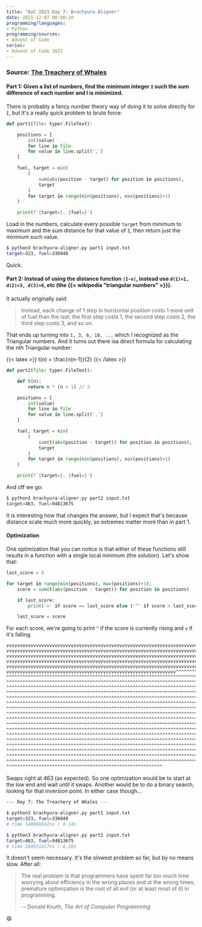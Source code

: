 ```yaml
---
title: "AoC 2021 Day 7: Brachyura Aligner"
date: 2021-12-07 00:00:10
programming/languages:
- Python
programming/sources:
- Advent of Code
series:
- Advent of Code 2021
---
```

### Source: [The Treachery of Whales](https://adventofcode.com/2021/day/7)

#### **Part 1:** Given a list of numbers, find the minimum integer `I` such the sum difference of each number and I is minimized. 

<!--more-->

There is probably a fancy number theory way of doing it to solve directly for `I`, but it's a really quick problem to brute force:

```python
def part1(file: typer.FileText):

    positions = [
        int(value)
        for line in file
        for value in line.split(',')
    ]

    fuel, target = min(
        (
            sum(abs(position - target) for position in positions),
            target
        )
        for target in range(min(positions), max(positions)+1)
    )

    print(f'{target=}, {fuel=}')
```

Load in the numbers, calculate every possible `target` from minimum to maximum and the sum distance for that value of `I`, then return just the minimum such value. 

```bash
$ python3 brachyura-aligner.py part1 input.txt
target=323, fuel=336040
```

Quick.

#### **Part 2:** Instead of using the distance function `|I-n|`, instead use `d(1)=1, d(2)=3, d(3)=6`, etc (the {{< wikipedia "triangular numbers" >}}). 

It actually originally said:

> Instead, each change of 1 step in horizontal position costs 1 more unit of fuel than the last: the first step costs 1, the second step costs 2, the third step costs 3, and so on.

That ends up turning into `1, 3, 6, 10, ...` which I recognized as the Triangular numbers. And it turns out there isa direct formula for calculating the nth Triangular number:

{{< latex >}}
t(n) = \frac{n(n-1)}{2}
{{< /latex >}}

```python
def part2(file: typer.FileText):

    def t(n):
        return n * (n + 1) // 2

    positions = [
        int(value)
        for line in file
        for value in line.split(',')
    ]

    fuel, target = min(
        (
            sum(t(abs(position - target)) for position in positions),
            target
        )
        for target in range(min(positions), max(positions)+1)
    )

    print(f'{target=}, {fuel=}')
```

And off we go:

```bash
$ python3 brachyura-aligner.py part2 input.txt
target=463, fuel=94813675
```

It is interesting how that changes the answer, but I expect that's because distance scale much more quickly, so extremes matter more than in part 1.

#### Optimization

One optimization that you can notice is that either of these functions still results in a function with a single local minimum (the solution). Let's show that:

```python
last_score = 0

for target in range(min(positions), max(positions)+1):
    score = sum(t(abs(position - target)) for position in positions)

    if last_score:
        print('=' if score == last_score else ('^' if score > last_score else 'v'), end='')

    last_score = score
```

For each score, we're going to print `^` if the score is currently rising and `v` if it's falling. 

```text
vvvvvvvvvvvvvvvvvvvvvvvvvvvvvvvvvvvvvvvvvvvvvvvvvvvvvvvvvvvvvvvvvvvvvvvvvvvvvvvv
vvvvvvvvvvvvvvvvvvvvvvvvvvvvvvvvvvvvvvvvvvvvvvvvvvvvvvvvvvvvvvvvvvvvvvvvvvvvvvvv
vvvvvvvvvvvvvvvvvvvvvvvvvvvvvvvvvvvvvvvvvvvvvvvvvvvvvvvvvvvvvvvvvvvvvvvvvvvvvvvv
vvvvvvvvvvvvvvvvvvvvvvvvvvvvvvvvvvvvvvvvvvvvvvvvvvvvvvvvvvvvvvvvvvvvvvvvvvvvvvvv
vvvvvvvvvvvvvvvvvvvvvvvvvvvvvvvvvvvvvvvvvvvvvvvvvvvvvvvvvvvvvvvvvvvvvvvvvvvvvvvv
vvvvvvvvvvvvvvvvvvvvvvvvvvvvvvvvvvvvvvvvvvvvvvvvvvvvvvvvvvvvvvv^^^^^^^^^^^^^^^^^
^^^^^^^^^^^^^^^^^^^^^^^^^^^^^^^^^^^^^^^^^^^^^^^^^^^^^^^^^^^^^^^^^^^^^^^^^^^^^^^^
^^^^^^^^^^^^^^^^^^^^^^^^^^^^^^^^^^^^^^^^^^^^^^^^^^^^^^^^^^^^^^^^^^^^^^^^^^^^^^^^
^^^^^^^^^^^^^^^^^^^^^^^^^^^^^^^^^^^^^^^^^^^^^^^^^^^^^^^^^^^^^^^^^^^^^^^^^^^^^^^^
^^^^^^^^^^^^^^^^^^^^^^^^^^^^^^^^^^^^^^^^^^^^^^^^^^^^^^^^^^^^^^^^^^^^^^^^^^^^^^^^
^^^^^^^^^^^^^^^^^^^^^^^^^^^^^^^^^^^^^^^^^^^^^^^^^^^^^^^^^^^^^^^^^^^^^^^^^^^^^^^^
^^^^^^^^^^^^^^^^^^^^^^^^^^^^^^^^^^^^^^^^^^^^^^^^^^^^^^^^^^^^^^^^^^^^^^^^^^^^^^^^
^^^^^^^^^^^^^^^^^^^^^^^^^^^^^^^^^^^^^^^^^^^^^^^^^^^^^^^^^^^^^^^^^^^^^^^^^^^^^^^^
^^^^^^^^^^^^^^^^^^^^^^^^^^^^^^^^^^^^^^^^^^^^^^^^^^^^^^^^^^^^^^^^^^^^^^^^^^^^^^^^
^^^^^^^^^^^^^^^^^^^^^^^^^^^^^^^^^^^^^^^^^^^^^^^^^^^^^^^^^^^^^^^^^^^^^^^^^^^^^^^^
^^^^^^^^^^^^^^^^^^^^^^^^^^^^^^^^^^^^^^^^^^^^^^^^^^^^^^^^^^^^^^^^^^^^^^^^^^^^^^^^
^^^^^^^^^^^^^^^^^^^^^^^^^^^^^^^^^^^^^^^^^^^^^^^^^^^^^^^^^^^^^^^^^^^^^^^^^^^^^^^^
^^^^^^^^^^^^^^^^^^^^^^^^^^^^^^^^^^^^^^^^^^^^^^^^^^^^^^^^^^^^^^^^^^^^^^^^^^^^^^^^
^^^^^^^^^^^^^^^^^^^^^^^^^^^^^^^^^^^^^^^^^^^^^^^^^^^^^^^^^^^^^^^^^^^^^^^^^^^^^^^^
^^^^^^^^^^^^^^^^^^^^^^^^^^^^^^^^^^^^^^^^^^^^^^^^^^^^^^^^^^^^^^^^^^^^^^^^^^^^^^^^
^^^^^^^^^^^^^^^^^^^^^^^^^^^^^^^^^^^^^^^^^^^^^^^^^^^^^^^^^^^^^^^^^^^^^^^^^^^^^^^^
^^^^^^^^^^^^^^^^^^^^^^^^^^^^^^^^^^^^^^^^^^^^^^^^^^^^^^^^^^^^^^^^^^^^^^^^^^^^^^^^
^^^^^^^^^^^^^^^^^^^^^^^^^^^^^^^^^^^^^^^^^^^^^^^^^^^^^^^^^^^^^^^^^^^^^^^^^^^^^^^^
^^^^^^^^^^^^^^^^^^^^^^^^^^^^^^^^^^^^^^^^^^^^^^^^^^^^^^^^^^
```

Swaps right at 463 (as expected). So one optimization would be to start at the low end and wait until it swaps. Another would be to do a binary search, looking for that inversion point. In either case though... 

```bash
--- Day 7: The Treachery of Whales ---

$ python3 brachyura-aligner.py part1 input.txt
target=323, fuel=336040
# time 140666042ns / 0.14s

$ python3 brachyura-aligner.py part2 input.txt
target=463, fuel=94813675
# time 284611417ns / 0.28s
```

It doesn't seem necessary. It's the slowest problem so far, but by no means slow. After all:

> The real problem is that programmers have spent far too much time worrying about efficiency in the wrong places and at the wrong times; premature optimization is the root of all evil (or at least most of it) in programming.
> 
> -- Donald Knuth, *The Art of Computer Programming*

:smile: